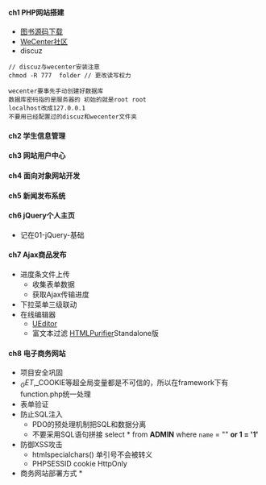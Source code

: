 #### **ch1 PHP网站搭建**
*  [图书源码下载](http://book.boxuegu.com/php_ajax/)
*  [WeCenter社区](http://www.wecenter.com/)
*  discuz
~~~
// discuz与wecenter安装注意
chmod -R 777  folder // 更改读写权力

wecenter要事先手动创建好数据库
数据库密码指的是服务器的 初始的就是root root
localhost改成127.0.0.1
不要用已经配置过的discuz和wecenter文件夹
~~~

#### **ch2 学生信息管理**
#### **ch3 网站用户中心**
#### **ch4 面向对象网站开发**
#### **ch5 新闻发布系统**
#### **ch6 jQuery个人主页**
* 记在01-jQuery-基础

#### **ch7 Ajax商品发布**
* 进度条文件上传
	* 收集表单数据
    * 获取Ajax传输进度
* 下拉菜单三级联动
* 在线编辑器
	* [UEditor](http://ueditor.baidu.com/website/)
    * 富文本过滤 [HTMLPurifier](http://htmlpurifier.org/download)Standalone版

#### **ch8 电子商务网站**
* 项目安全巩固
 * $_GET,$_COOKIE等超全局变量都是不可信的，所以在framework下有function.php统一处理
 * 表单验证
 * 防止SQL注入 
 	* PDO的预处理机制把SQL和数据分离
 	* 不要采用SQL语句拼接 select * from __ADMIN__ where `name` = "" **or 1 = '1'**
 * 防御XSS攻击
 	* htmlspecialchars() 单引号不会被转义
    * PHPSESSID cookie HttpOnly
* 商务网站部署方式
	* 



